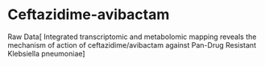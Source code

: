 # Ceftazidime-avibactam
Raw Data[ Integrated transcriptomic and metabolomic mapping reveals the mechanism of action of ceftazidime/avibactam against Pan-Drug Resistant Klebsiella pneumoniae]
